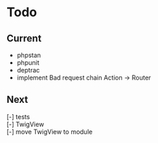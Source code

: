 # Todo

## Current

- phpstan
- phpunit
- deptrac  
- implement Bad request chain Action -> Router

## Next

[-] tests  
    [-] TwigView  
[-] move TwigView to module  
